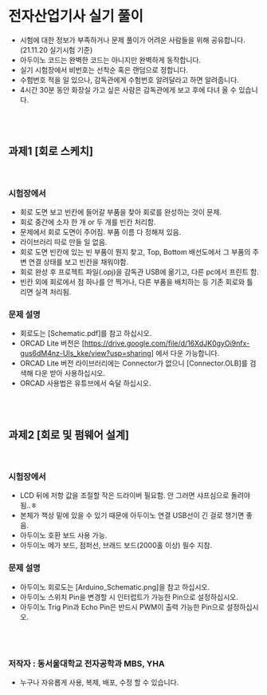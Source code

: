 # 전자산업기사 실기 풀이
- 시험에 대한 정보가 부족하거나 문제 풀이가 어려운 사람들을 위해 공유합니다. (21.11.20 실기시험 기준)
- 아두이노 코드는 완벽한 코드는 아니지만 완벽하게 동작합니다.
- 실기 시험장에서 비번호는 선착순 혹은 랜덤으로 정합니다.
- 수험번호 적을 일 있으나, 감독관에게 수험번호 알려달라고 하면 알려줍니다.   
- 4시간 30분 동안 화장실 가고 싶은 사람은 감독관에게 보고 후에 다녀 올 수 있습니다.

<br />
<br />


## 과제1 [회로 스케치]
<br />

### 시험장에서
- 회로 도면 보고 빈칸에 들어갈 부품을 찾아 회로를 완성하는 것이 문제.
- 회로 중간에 소자 한 개 or 두 개를 빈칸 처리함.
- 문제에서 회로 도면이 주어짐. 부품 이름 다 정해져 있음.
- 라이브러리 따로 만들 일 없음.
- 회로 도면 빈칸에 있는 빈 부품이 뭔지 찾고, Top, Bottom 배선도에서 그 부품의 주변 연결 상태를 보고 빈칸을 채워야함.
- 회로 완성 후 프로젝트 파일(.opj)을 감독관 USB에 옮기고, 다른 pc에서 프린트 함.
- 빈칸 외에 회로에서 점 하나를 안 찍거나, 다른 부품을 배치하는 등 기존 회로와 틀리면 실격 처리됨.

### 문제 설명
- 회로도는 [Schematic.pdf]를 참고 하십시오.   
- ORCAD Lite 버전은 [https://drive.google.com/file/d/16XdJK0gyOi9nfx-gus6dM4nz-UIs_kke/view?usp=sharing] 에서 다운 가능합니다.
- ORCAD Lite 버전 라이브러리에는 Connector가 없으니 [Connector.OLB]를 검색해 다운 받아 사용하십시오.
- ORCAD 사용법은 유튜브에서 숙달 하십시오.

<br />
<br />


## 과제2 [회로 및 펌웨어 설계]
<br />

### 시험장에서
- LCD 뒤에 저항 값을 조절할 작은 드라이버 필요함. 안 그러면 샤프심으로 돌려야 됨..ㅎ
- 본체가 책상 밑에 있을 수 있기 때문에 아두이노 연결 USB선이 긴 걸로 챙기면 좋음.
- 아두이노 호환 보드 사용 가능.
- 아두이노 메가 보드, 점퍼선, 브래드 보드(2000홀 이상) 필수 지참.

### 문제 설명
- 아두이노 회로도는 [Arduino_Schematic.png]을 참고 하십시오.  
- 아두이노 스위치 Pin을 변경할 시 인터럽트가 가능한 Pin으로 설정하십시오.
- 아두이노 Trig Pin과 Echo Pin은 반드시 PWM이 출력 가능한 Pin으로 설정하십시오.

<br />
<br />

### 저작자 : 동서울대학교 전자공학과 MBS, YHA
- 누구나 자유롭게 사용, 복제, 배포, 수정 할 수 있습니다.
